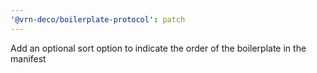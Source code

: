 ```yaml
---
'@vrn-deco/boilerplate-protocol': patch
---
```


Add an optional sort option to indicate the order of the boilerplate in the manifest

